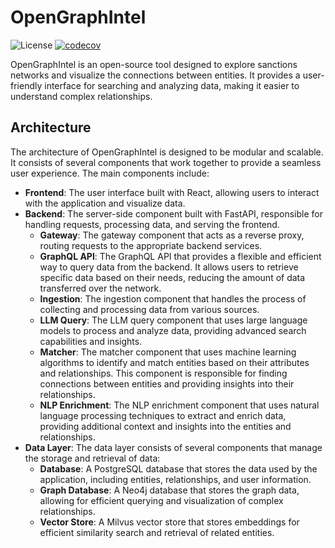 # OpenGraphIntel

![License](https://img.shields.io/github/license/edwardlc0000/OpenGraphIntel) [![codecov](https://codecov.io/gh/edwardlc0000/OpenGraphIntel/graph/badge.svg?token=AP2VHX57NM)](https://codecov.io/gh/edwardlc0000/OpenGraphIntel)

OpenGraphIntel is an open-source tool designed to explore sanctions networks and visualize the connections between entities. It provides a user-friendly interface for searching and analyzing data, making it easier to understand complex relationships.

## Architecture

The architecture of OpenGraphIntel is designed to be modular and scalable. It consists of several components that work together to provide a seamless user experience. The main components include:

- **Frontend**: The user interface built with React, allowing users to interact with the application and visualize data.
- **Backend**: The server-side component built with FastAPI, responsible for handling requests, processing data, and serving the frontend.
	- **Gateway**: The gateway component that acts as a reverse proxy, routing requests to the appropriate backend services.
	- **GraphQL API**: The GraphQL API that provides a flexible and efficient way to query data from the backend. It allows users to retrieve specific data based on their needs, reducing the amount of data transferred over the network.
	- **Ingestion**: The ingestion component that handles the process of collecting and processing data from various sources.
	- **LLM Query**: The LLM query component that uses large language models to process and analyze data, providing advanced search capabilities and insights.
	- **Matcher**: The matcher component that uses machine learning algorithms to identify and match entities based on their attributes and relationships. This component is responsible for finding connections between entities and providing insights into their relationships.
	- **NLP Enrichment**: The NLP enrichment component that uses natural language processing techniques to extract and enrich data, providing additional context and insights into the entities and relationships.
- **Data Layer**: The data layer consists of several components that manage the storage and retrieval of data:
	- **Database**: A PostgreSQL database that stores the data used by the application, including entities, relationships, and user information.
	- **Graph Database**: A Neo4j database that stores the graph data, allowing for efficient querying and visualization of complex relationships.
	- **Vector Store**: A Milvus vector store that stores embeddings for efficient similarity search and retrieval of related entities.

